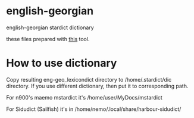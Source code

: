 # english-georgian
english-georgian stardict dictionary

these files prepared with [this](https://github.com/norayr/english-georgian_dictionary) tool.

How to use dictionary
=====================

Copy resulting eng-geo_lexicondict directory to /home/.stardict/dic directory.
If you use different dictionary, then put it to corresponding path.

For n900's maemo mstardict it's /home/user/MyDocs/mstardict

For Sidudict (Sailfish) it's in /home/nemo/.local/share/harbour-sidudict/
